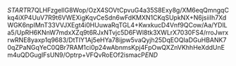 $START$R7QLHFzgeIlG8Wop/OzX4SOVtCpvuG4a35S8Exy8g/XM6eqQmngqCkq4iXP4UuV7R9t6VWEXigKqvCeSdn6wFdKMXN1CKqSUpkNX+N6jsiiIh7XdWGK6npIMnT33VVJXEgt4i0HUuwaRqTGL4+KwxkucD4Vnf9QCow/Aa/YDlLa5/UpRH6KNnW7mdxXZq9t6RJxNTvjc5D6FWl8tk3XWLrX7030FS4/rroJwrxrwRNE8yaxp1q9683/DtTIY1Aj5eHYa78ijpw5vaQyjh25DqEOQIaDGuHBANK70qZPaNGqYeC0QBr7RAM1ci0p24wAbnmsKpj4FpOwQXZnVKhhHeXddUnEm4uQDGuglFsUN9/Optrp+VFQvRoEOf2ismacP$END$